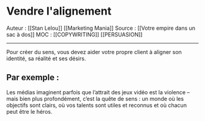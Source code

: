 # Vendre l'alignement
 
Auteur : [[Stan Lelou]] [[Marketing Mania]] 
Source : [[Votre empire dans un sac à dos]] 
MOC : [[COPYWRITING]] [[PERSUASION]]
***

Pour créer du sens, vous devez aider votre propre client à aligner son identité, sa réalité et ses désirs.

## Par exemple :
Les médias imaginent parfois que l’attrait des jeux vidéo est la violence – mais bien plus profondément, c’est la quête de sens : un monde où les objectifs sont clairs, où vos talents sont utiles et reconnus et où chacun peut être le héros.
